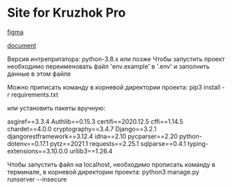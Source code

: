 # Site for Kruzhok Pro

[figma](https://www.figma.com/file/B3nGRDYaMBErwnZUGKozpQ/KruzhokPro?node-id=0%3A1)

[document](https://docs.google.com/document/d/10g8ZfVCprJ3EHGQp-NmC-LqGDdnqVUIMove23L5TXYk)


Версия интрепритатора: python-3.8.x или позже
Чтобы запустить проект необходимо переименовать файл 'env.example' в '.env' и заполнить данные в этом файле


Можно приписать команду в корневой директории проекта: 
pip3 install -r requirements.txt

или установить пакеты вручную:

asgiref==3.3.4
Authlib==0.15.3
certifi==2020.12.5
cffi==1.14.5
chardet==4.0.0
cryptography==3.4.7
Django==3.2.1
djangorestframework==3.12.4
idna==2.10
pycparser==2.20
python-dotenv==0.17.1
pytz==2021.1
requests==2.25.1
sqlparse==0.4.1
typing-extensions==3.10.0.0
urllib3==1.26.4



Чтобы запустить файл на localhost, необходимо прописать команду в терминале, в корневой директории проекта:
python3 manage.py runserver --insecure
